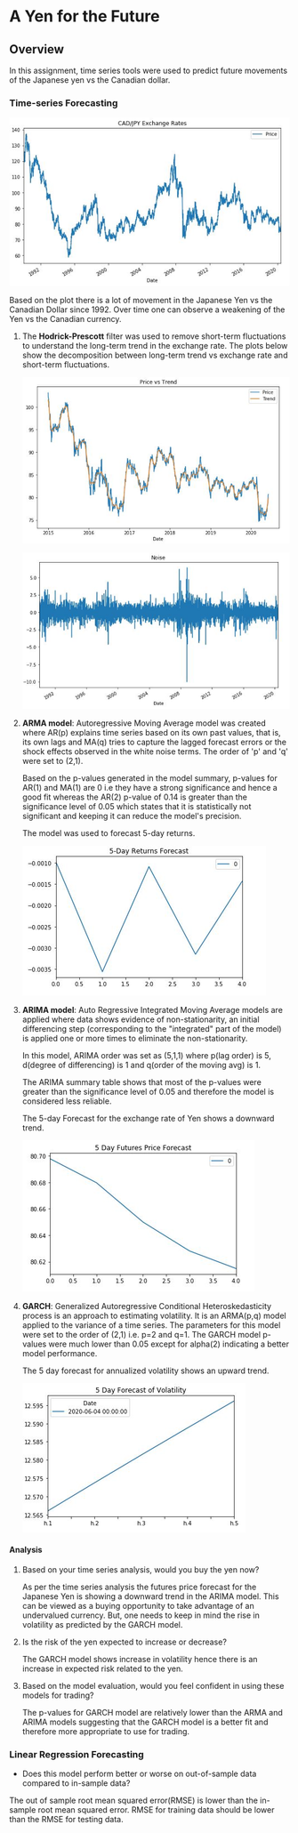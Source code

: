 # A Yen for the Future

## Overview

In this assignment, time series tools were used to predict future movements of the Japanese yen vs the Canadian dollar.

### Time-series Forecasting

![CAD vs Yen](Images/currency_movement.JPG)

Based on the plot there is a lot of movement in the Japanese Yen vs the Canadian Dollar since 1992. Over time one can observe a weakening of the Yen vs the Canadian currency.

1. The **Hodrick-Prescott** filter was used to remove short-term fluctuations to understand the long-term trend in the exchange rate. The plots below show the decomposition between long-term trend vs exchange rate and short-term fluctuations.

   ![Price vs Trend](Images/price_trend.JPG)

   ![Noise](Images/noise.JPG)

2. **ARMA model**: Autoregressive Moving Average model was created  where AR(p) explains time series based on its own past values, that is, its own lags and MA(q) tries to capture the lagged forecast errors or the shock effects observed in the white noise terms. The order of 'p' and 'q' were set to (2,1).

   Based on the p-values generated in the model summary, p-values for AR(1) and MA(1) are 0 i.e they have a strong significance and hence a good fit whereas the AR(2) p-value of 0.14 is greater than the significance level of 0.05 which states that it is statistically not significant and keeping it can reduce the model's precision.
  

   The model was used to forecast 5-day returns. 

   ![Ret_forecast](Images/ret_forecast.JPG)

   
3. **ARIMA model**: Auto Regressive Integrated Moving Average models are applied where data shows evidence of non-stationarity, an initial differencing step (corresponding to the "integrated" part of the model) is applied one or more times to eliminate the non-stationarity. 

   In this model, ARIMA order was set as (5,1,1) where p(lag order) is 5, d(degree of differencing) is 1 and q(order of the moving avg) is 1.

   The ARIMA summary table shows that most of the p-values were greater than the significance level of 0.05 and therefore the model is considered less reliable. 

   The 5-day Forecast for the exchange rate of Yen shows a downward trend.

   ![Price_forecast](Images/price_forecast.JPG)

4. **GARCH**: Generalized Autoregressive Conditional Heteroskedasticity process is an approach to estimating volatility. It is an ARMA(p,q) model applied to the variance of a time series. The parameters for this model were set to the order of (2,1) i.e. p=2 and q=1. The GARCH model p-values were much lower than 0.05 except for alpha(2) indicating a better model performance.

   The 5 day forecast for annualized volatility shows an upward trend.

   ![GARCH_forecast](Images/vol_forecast.JPG)

#### Analysis

1. Based on your time series analysis, would you buy the yen now?

   As per the time series analysis the futures price forecast for the Japanese Yen is showing a downward trend in the ARIMA model. This can be viewed as a buying opportunity to take advantage of an undervalued currency. But, one needs to keep in mind the rise in volatility as predicted by the GARCH model.

2. Is the risk of the yen expected to increase or decrease?

   The GARCH model shows increase in volatility hence there is an increase in expected risk related to the yen.

3. Based on the model evaluation, would you feel confident in using these models for trading?

   The p-values for GARCH model are relatively lower than the ARMA and ARIMA models suggesting that the GARCH model is a better fit and therefore more appropriate to use for trading.

### Linear Regression Forecasting

* Does this model perform better or worse on out-of-sample data compared to in-sample data?

The out of sample root mean squared error(RMSE) is lower than the in-sample root mean squared error. RMSE for training data should be lower than the RMSE for testing data.
